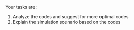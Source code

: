 Your tasks are:
1. Analyze the codes and suggest for more optimal codes
2. Explain the simulation scenario based on the codes
